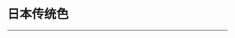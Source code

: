 <script setup>
  import ColorDisplay from '../../components/ColorDisplay.vue'
</script>

# 日本传统色

---

<ColorDisplay src="/xiazhi/data/jp-colors.json"/>
